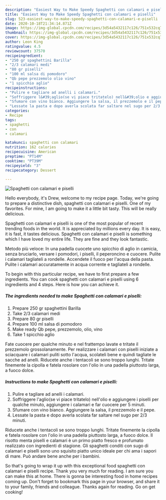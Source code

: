 ```yaml
---
description: "Easiest Way to Make Speedy Spaghetti con calamari e piselli"
title: "Easiest Way to Make Speedy Spaghetti con calamari e piselli"
slug: 523-easiest-way-to-make-speedy-spaghetti-con-calamari-e-piselli
date: 2020-10-18T21:34:14.871Z
image: https://img-global.cpcdn.com/recipes/3d54a5432117c126/751x532cq70/spaghetti-con-calamari-e-piselli-recipe-main-photo.jpg
thumbnail: https://img-global.cpcdn.com/recipes/3d54a5432117c126/751x532cq70/spaghetti-con-calamari-e-piselli-recipe-main-photo.jpg
cover: https://img-global.cpcdn.com/recipes/3d54a5432117c126/751x532cq70/spaghetti-con-calamari-e-piselli-recipe-main-photo.jpg
author: Leon King
ratingvalue: 4.5
reviewcount: 37570
recipeingredient:
- "250 gr spaghettini Barilla"
- "2/3 calamari medi"
- "80 gr piselli"
- "100 ml salsa di pomodoro"
- "Qb pepe prezzemolo olio vino"
- "1 spicchio aglio"
recipeinstructions:
- "Pulire e tagliare ad anelli i calamari."
- "Soffriggere l&#39;aglio(se vi piace tritatelo) nell&#39;olio e aggiungere i piselli per qualche minuto, aggiungere i calamari e far cuocere per 5 minuti."
- "Sfumare con vino bianco. Aggiungere la salsa, il prezzemolo e il pepe."
- "Lessate la pasta e dopo averla scolata far saltare nel sugo per 2/3 minuti."
categories:
- Recipe
tags:
- spaghetti
- con
- calamari

katakunci: spaghetti con calamari 
nutrition: 162 calories
recipecuisine: American
preptime: "PT14M"
cooktime: "PT39M"
recipeyield: "3"
recipecategory: Dessert

---
```



![Spaghetti con calamari e piselli](https://img-global.cpcdn.com/recipes/3d54a5432117c126/751x532cq70/spaghetti-con-calamari-e-piselli-recipe-main-photo.jpg)

Hello everybody, it's Drew, welcome to my recipe page. Today, we're going to prepare a distinctive dish, spaghetti con calamari e piselli. One of my favorites. For mine, I am going to make it a little bit tasty. This will be really delicious.

Spaghetti con calamari e piselli is one of the most popular of recent trending foods in the world. It is appreciated by millions every day. It is easy, it is fast, it tastes delicious. Spaghetti con calamari e piselli is something which I have loved my entire life. They are fine and they look fantastic.

Metodo più veloce: In una padella cuocete uno spicchio di aglio in camicia, senza bruciarlo, versare i pomodori, i piselli, il peperoncino e cuocere. Pulite i calamari tagliateli a rondelle. Accendete il fuoco per l&#39;acqua della pasta. Pulite i calamari accuratamente in acqua corrente e tagliateli a rondelle.


To begin with this particular recipe, we have to first prepare a few ingredients. You can cook spaghetti con calamari e piselli using 6 ingredients and 4 steps. Here is how you can achieve it.

<!--inarticleads1-->

##### The ingredients needed to make Spaghetti con calamari e piselli:

1. Prepare 250 gr spaghettini Barilla
1. Take 2/3 calamari medi
1. Prepare 80 gr piselli
1. Prepare 100 ml salsa di pomodoro
1. Make ready Qb pepe, prezzemolo, olio, vino
1. Take 1 spicchio aglio


Fate cuocere per qualche minuto e nel frattempo lavate e tritate il prezzemolo grossolanamente. Per realizzare i calamari con piselli iniziate a sciacquare i calamari puliti sotto l&#39;acqua, scolateli bene e quindi tagliate le sacche ad anelli. Riducete anche i tentacoli se sono troppo lunghi. Tritate finemente la cipolla e fatela rosolare con l&#39;olio in una padella piuttosto larga, a fuoco dolce. 

<!--inarticleads2-->

##### Instructions to make Spaghetti con calamari e piselli:

1. Pulire e tagliare ad anelli i calamari.
1. Soffriggere l&#39;aglio(se vi piace tritatelo) nell&#39;olio e aggiungere i piselli per qualche minuto, aggiungere i calamari e far cuocere per 5 minuti.
1. Sfumare con vino bianco. Aggiungere la salsa, il prezzemolo e il pepe.
1. Lessate la pasta e dopo averla scolata far saltare nel sugo per 2/3 minuti.


Riducete anche i tentacoli se sono troppo lunghi. Tritate finemente la cipolla e fatela rosolare con l&#39;olio in una padella piuttosto larga, a fuoco dolce. Il risotto menta piselli e calamari è un primo piatto fresco e profumato realizzato con ingredienti di stagione. Gli spaghetti conditi con sugo di calamari e piselli sono uno squisito piatto unico ideale per chi ama i sapori di mare. Può andare bene anche per i bambini. 

So that's going to wrap it up with this exceptional food spaghetti con calamari e piselli recipe. Thank you very much for reading. I am sure you can make this at home. There is gonna be interesting food in home recipes coming up. Don't forget to bookmark this page in your browser, and share it to your family, friends and colleague. Thanks again for reading. Go on get cooking!
